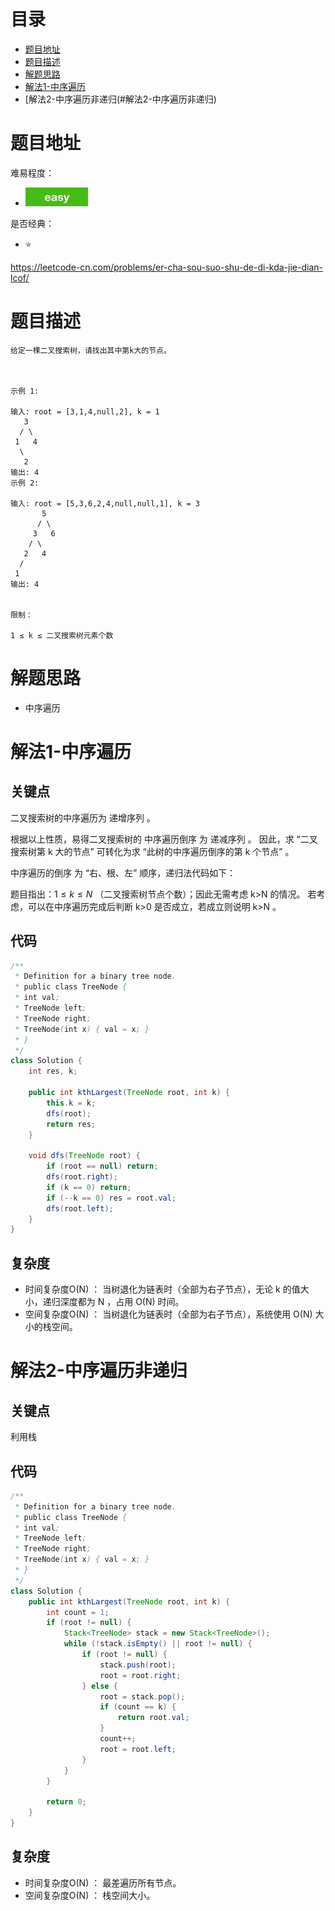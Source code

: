 # 目录
* [题目地址](#题目地址)
* [题目描述](#题目描述)
* [解题思路](#解题思路)
* [解法1-中序遍历](#解法1-中序遍历)
* [解法2-中序遍历非递归(#解法2-中序遍历非递归)




# 题目地址
难易程度：
- ![medium.jpg](../../.images/easy.jpg)

是否经典：
- ⭐️

https://leetcode-cn.com/problems/er-cha-sou-suo-shu-de-di-kda-jie-dian-lcof/

# 题目描述
```$xslt
给定一棵二叉搜索树，请找出其中第k大的节点。

 

示例 1:

输入: root = [3,1,4,null,2], k = 1
   3
  / \
 1   4
  \
   2
输出: 4
示例 2:

输入: root = [5,3,6,2,4,null,null,1], k = 3
       5
      / \
     3   6
    / \
   2   4
  /
 1
输出: 4
 

限制：

1 ≤ k ≤ 二叉搜索树元素个数
```


# 解题思路
- 中序遍历


# 解法1-中序遍历
## 关键点
二叉搜索树的中序遍历为 递增序列 。

根据以上性质，易得二叉搜索树的 中序遍历倒序 为 递减序列 。
因此，求 “二叉搜索树第 k 大的节点” 可转化为求 “此树的中序遍历倒序的第 k 个节点” 。


中序遍历的倒序 为 “右、根、左” 顺序，递归法代码如下：

题目指出：$1 \leq k \leq N$ （二叉搜索树节点个数）；因此无需考虑 k>N 的情况。
若考虑，可以在中序遍历完成后判断 k>0 是否成立，若成立则说明 k>N 。

## 代码
```Java
/**
 * Definition for a binary tree node.
 * public class TreeNode {
 * int val;
 * TreeNode left;
 * TreeNode right;
 * TreeNode(int x) { val = x; }
 * }
 */
class Solution {
    int res, k;

    public int kthLargest(TreeNode root, int k) {
        this.k = k;
        dfs(root);
        return res;
    }

    void dfs(TreeNode root) {
        if (root == null) return;
        dfs(root.right);
        if (k == 0) return;
        if (--k == 0) res = root.val;
        dfs(root.left);
    }
}
```


## 复杂度
- 时间复杂度O(N) ： 当树退化为链表时（全部为右子节点），无论 k 的值大小，递归深度都为 N ，占用 O(N) 时间。
- 空间复杂度O(N) ： 当树退化为链表时（全部为右子节点），系统使用 O(N) 大小的栈空间。


# 解法2-中序遍历非递归
## 关键点
利用栈

## 代码
```Java
/**
 * Definition for a binary tree node.
 * public class TreeNode {
 * int val;
 * TreeNode left;
 * TreeNode right;
 * TreeNode(int x) { val = x; }
 * }
 */
class Solution {
    public int kthLargest(TreeNode root, int k) {
        int count = 1;
        if (root != null) {
            Stack<TreeNode> stack = new Stack<TreeNode>();
            while (!stack.isEmpty() || root != null) {
                if (root != null) {
                    stack.push(root);
                    root = root.right;
                } else {
                    root = stack.pop();
                    if (count == k) {
                        return root.val;
                    }
                    count++;
                    root = root.left;
                }
            }
        }

        return 0;
    }
}
```


## 复杂度
- 时间复杂度O(N) ： 最差遍历所有节点。
- 空间复杂度O(N) ： 栈空间大小。